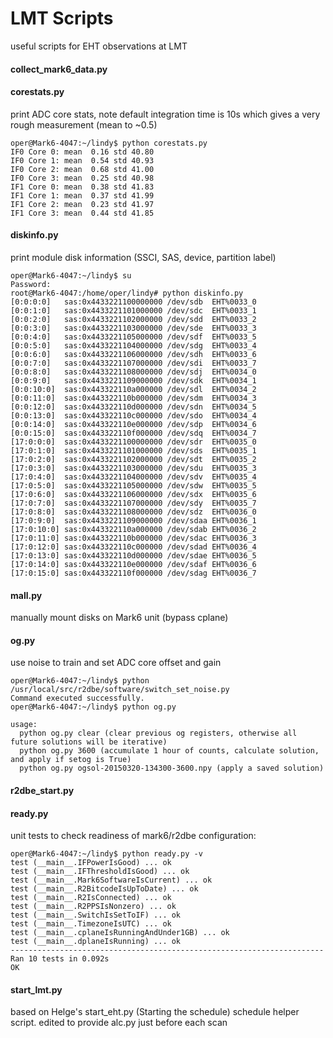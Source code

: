LMT Scripts
===========

useful scripts for EHT observations at LMT

#### collect_mark6_data.py


#### corestats.py

print ADC core stats, note default integration time is 10s which gives a very rough measurement (mean to ~0.5)

```
oper@Mark6-4047:~/lindy$ python corestats.py
IF0 Core 0: mean  0.16 std 40.80
IF0 Core 1: mean  0.54 std 40.93
IF0 Core 2: mean  0.68 std 41.00
IF0 Core 3: mean  0.25 std 40.98
IF1 Core 0: mean  0.38 std 41.83
IF1 Core 1: mean  0.37 std 41.99
IF1 Core 2: mean  0.23 std 41.97
IF1 Core 3: mean  0.44 std 41.85
```

#### diskinfo.py

print module disk information (SSCI, SAS, device, partition label)

```
oper@Mark6-4047:~/lindy$ su
Password:
root@Mark6-4047:/home/oper/lindy# python diskinfo.py
[0:0:0:0]   sas:0x4433221100000000 /dev/sdb  EHT%0033_0
[0:0:1:0]   sas:0x4433221101000000 /dev/sdc  EHT%0033_1
[0:0:2:0]   sas:0x4433221102000000 /dev/sdd  EHT%0033_2
[0:0:3:0]   sas:0x4433221103000000 /dev/sde  EHT%0033_3
[0:0:4:0]   sas:0x4433221105000000 /dev/sdf  EHT%0033_5
[0:0:5:0]   sas:0x4433221104000000 /dev/sdg  EHT%0033_4
[0:0:6:0]   sas:0x4433221106000000 /dev/sdh  EHT%0033_6
[0:0:7:0]   sas:0x4433221107000000 /dev/sdi  EHT%0033_7
[0:0:8:0]   sas:0x4433221108000000 /dev/sdj  EHT%0034_0
[0:0:9:0]   sas:0x4433221109000000 /dev/sdk  EHT%0034_1
[0:0:10:0]  sas:0x443322110a000000 /dev/sdl  EHT%0034_2
[0:0:11:0]  sas:0x443322110b000000 /dev/sdm  EHT%0034_3
[0:0:12:0]  sas:0x443322110d000000 /dev/sdn  EHT%0034_5
[0:0:13:0]  sas:0x443322110c000000 /dev/sdo  EHT%0034_4
[0:0:14:0]  sas:0x443322110e000000 /dev/sdp  EHT%0034_6
[0:0:15:0]  sas:0x443322110f000000 /dev/sdq  EHT%0034_7
[17:0:0:0]  sas:0x4433221100000000 /dev/sdr  EHT%0035_0
[17:0:1:0]  sas:0x4433221101000000 /dev/sds  EHT%0035_1
[17:0:2:0]  sas:0x4433221102000000 /dev/sdt  EHT%0035_2
[17:0:3:0]  sas:0x4433221103000000 /dev/sdu  EHT%0035_3
[17:0:4:0]  sas:0x4433221104000000 /dev/sdv  EHT%0035_4
[17:0:5:0]  sas:0x4433221105000000 /dev/sdw  EHT%0035_5
[17:0:6:0]  sas:0x4433221106000000 /dev/sdx  EHT%0035_6
[17:0:7:0]  sas:0x4433221107000000 /dev/sdy  EHT%0035_7
[17:0:8:0]  sas:0x4433221108000000 /dev/sdz  EHT%0036_0
[17:0:9:0]  sas:0x4433221109000000 /dev/sdaa EHT%0036_1
[17:0:10:0] sas:0x443322110a000000 /dev/sdab EHT%0036_2
[17:0:11:0] sas:0x443322110b000000 /dev/sdac EHT%0036_3
[17:0:12:0] sas:0x443322110c000000 /dev/sdad EHT%0036_4
[17:0:13:0] sas:0x443322110d000000 /dev/sdae EHT%0036_5
[17:0:14:0] sas:0x443322110e000000 /dev/sdaf EHT%0036_6
[17:0:15:0] sas:0x443322110f000000 /dev/sdag EHT%0036_7
```

#### mall.py

manually mount disks on Mark6 unit (bypass cplane)

#### og.py

use noise to train and set ADC core offset and gain

```
oper@Mark6-4047:~/lindy$ python /usr/local/src/r2dbe/software/switch_set_noise.py
Command executed successfully.
oper@Mark6-4047:~/lindy$ python og.py

usage:
  python og.py clear (clear previous og registers, otherwise all future solutions will be iterative)
  python og.py 3600 (accumulate 1 hour of counts, calculate solution, and apply if setog is True)
  python og.py ogsol-20150320-134300-3600.npy (apply a saved solution)
```

#### r2dbe_start.py


#### ready.py

unit tests to check readiness of mark6/r2dbe configuration:

```
oper@Mark6-4047:~/lindy$ python ready.py -v
test (__main__.IFPowerIsGood) ... ok
test (__main__.IFThresholdIsGood) ... ok
test (__main__.Mark6SoftwareIsCurrent) ... ok
test (__main__.R2BitcodeIsUpToDate) ... ok
test (__main__.R2IsConnected) ... ok
test (__main__.R2PPSIsNonzero) ... ok
test (__main__.SwitchIsSetToIF) ... ok
test (__main__.TimezoneIsUTC) ... ok
test (__main__.cplaneIsRunningAndUnder1GB) ... ok
test (__main__.dplaneIsRunning) ... ok
----------------------------------------------------------------------
Ran 10 tests in 0.092s
OK
```

#### start_lmt.py

based on Helge's start_eht.py (Starting the schedule) schedule helper script.
edited to provide alc.py just before each scan
